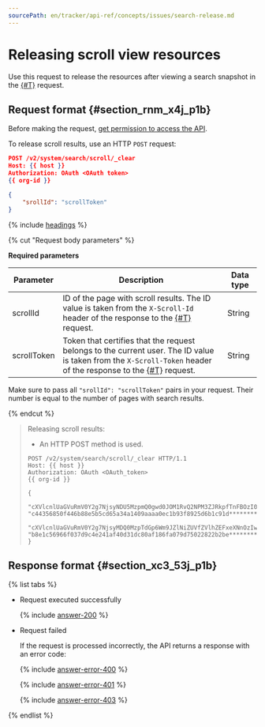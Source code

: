 ```yaml
---
sourcePath: en/tracker/api-ref/concepts/issues/search-release.md
---
```

# Releasing scroll view resources

Use this request to release the resources after viewing a search snapshot in the [{#T}](search-issues.md) request.

## Request format {#section_rnm_x4j_p1b}

Before making the request, [get permission to access the API](../access.md).

To release scroll results, use an HTTP `POST` request:

```json
POST /v2/system/search/scroll/_clear
Host: {{ host }}
Authorization: OAuth <OAuth token>
{{ org-id }}

{
    "srollId": "scrollToken"
}
```

{% include [headings](../../../_includes/tracker/api/headings.md) %}

{% cut "Request body parameters" %}

**Required parameters**

| Parameter | Description | Data type |
----- | ----- | -----
| scrollId | ID of the page with scroll results. The ID value is taken from the `X-Scroll-Id` header of the response to the [{#T}](search-issues.md) request. | String |
| scrollToken | Token that certifies that the request belongs to the current user. The ID value is taken from the `X-Scroll-Token` header of the response to the [{#T}](search-issues.md) request. | String |

Make sure to pass all `"srollId": "scrollToken"` pairs in your request. Their number is equal to the number of pages with search results.

{% endcut %}

> Releasing scroll results:
>
> - An HTTP POST method is used.
>
> ```
> POST /v2/system/search/scroll/_clear HTTP/1.1
> Host: {{ host }}
> Authorization: OAuth <OAuth_token>
> {{ org-id }}
>
> {
>   "cXVlcnlUaGVuRmV0Y2g7NjsyNDU5MzpmQ0gwd0JOM1RvQ2NPM3ZJRkpfTnFBOzI0NTkyOmZDSDB3Qk4zVG9DY08zdklGSl9OcUE7MjQ1OTU6ZkNIMHdCTjNUb0NjTzN2SUZKX05xQTsyNDU5NDpmQ0gwd0JOM1RvQ2NPM3ZJRkpfTnFBOzIwMzg2OkNfVnFZdHZCU3Y2VUowT0N6dGVGdFE7MjAzODE6U3RqelpvSWZTYmVFX2VZYWRBcX********==": "c44356850f446b88e5b5cd65a34a1409aaaa0ec1b93f8925d6b1c91d********:14503********",
>   "cXVlcnlUaGVuRmV0Y2g7NjsyMDQ0MzpTdGp6Wm9JZlNiZUVfZVlhZEFxeXNnOzIwNDQ1OkNfVnFZdHZCU3Y2VUowT0N6dGVGdFE7MjA0NDI6U3RqelpvSWZTYmVFX2VZYWRBcXlzZzsyMDQ0NDpDX1ZxWXR2QlN2NlVKME9DenRlRnRROzI0NjcxOmZDSDB3Qk4zVG9DY08zdklGSl9OcUE7MjQ2NzI6ZkNIMHdCTjNUb0NjTzN2SUZKX0********==": "b8e1c56966f037d9c4e241af40d31dc80af186fa079d75022822b2be********:14525********"
> }
> ```

## Response format {#section_xc3_53j_p1b}

{% list tabs %}

- Request executed successfully

   {% include [answer-200](../../../_includes/tracker/api/answer-200.md) %}

- Request failed

   If the request is processed incorrectly, the API returns a response with an error code:

   {% include [answer-error-400](../../../_includes/tracker/api/answer-error-400.md) %}

   {% include [answer-error-401](../../../_includes/tracker/api/answer-error-401.md) %}

   {% include [answer-error-403](../../../_includes/tracker/api/answer-error-403.md) %}

{% endlist %}